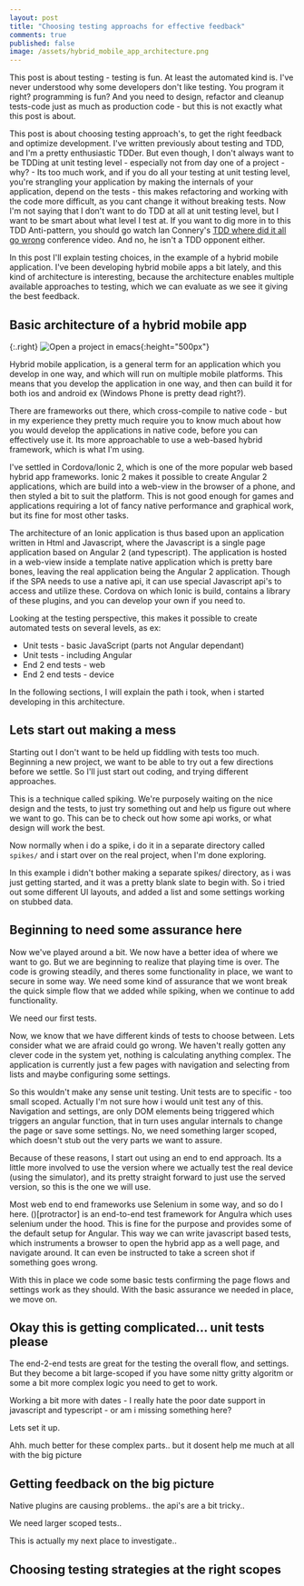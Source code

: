 ```yaml
---
layout: post
title: "Choosing testing approachs for effective feedback"
comments: true
published: false
image: /assets/hybrid_mobile_app_architecture.png
---
```

This post is about testing - testing is fun. At least the automated kind is. I've never understood why some developers don't like testing. You program it right? programming is fun? And you need to design, refactor and cleanup tests-code just as much as production code - but this is not exactly what this post is about.

This post is about choosing testing approach's, to get the right feedback and optimize development. I've written previously about testing and TDD, and I'm a pretty enthusiastic TDDer. But even though, I don't always want to be TDDing at unit testing level - especially not from day one of a project - why? - Its too much work, and if you do all your testing at unit testing level, you're strangling your application by making the internals of your application, depend on the tests - this makes refactoring and working with the code more difficult, as you cant change it without breaking tests. 
Now I'm not saying that I don't want to do TDD at all at unit testing level, but I want to be smart about what level I test at. If you want to dig more in to this TDD Anti-pattern, you should go watch Ian Connery's [TDD where did it all go wrong](https://vimeo.com/68375232) conference video. And no, he isn't a TDD opponent either.

In this post I'll explain testing choices, in the example of a hybrid mobile application. I've been developing hybrid mobile apps a bit lately, and this kind of architecture is interesting, because the architecture enables multiple available approaches to testing, which we can evaluate as we see it giving the best feedback.

Basic architecture of a hybrid mobile app
------

{:.right}
![Open a project in emacs](/assets/hybrid_mobile_app_architecture.svg){:height="500px"}

Hybrid mobile application, is a general term for an application which you develop in one way, and which will run on multiple mobile platforms. This means that you develop the application in one way, and then can build it for both ios and android ex (Windows Phone is pretty dead right?).

There are frameworks out there, which cross-compile to native code - but in my experience they pretty much require you to know much about how you would develop the applications in native code, before you can effectively use it. Its more approachable to use a web-based hybrid framework, which is what I'm using. 

I've settled in Cordova/Ionic 2, which is one of the more popular web based hybrid app frameworks. Ionic 2 makes it possible to create Angular 2 applications, which are build into a web-view in the browser of a phone, and then styled a bit to suit the platform. This is not good enough for games and applications requiring a lot of fancy native performance and graphical work, but its fine for most other tasks.

The architecture of an Ionic application is thus based upon an application written in Html and Javascript, where the Javascript is a single page application based on Angular 2 (and typescript). The application is hosted in a web-view inside a template native application which is pretty bare bones, leaving the real application being the Angular 2 application. Though if the SPA needs to use a native api, it can use special Javascript api's to access and utilize these. Cordova on which Ionic is build, contains a library of these plugins, and you can develop your own if you need to.

Looking at the testing perspective, this makes it possible to create automated tests on several levels, as ex:

- Unit tests - basic JavaScript (parts not Angular dependant)
- Unit tests - including Angular
- End 2 end tests - web
- End 2 end tests - device

In the following sections, I will explain the path i took, when i started developing in this architecture.

Lets start out making a mess
------
Starting out I don't want to be held up fiddling with tests too much. Beginning a new project, we want to be able to try out a few directions before we settle. So I'll just start out coding, and trying different approaches.

This is a technique called spiking. We're purposely waiting on the nice design and the tests, to just try something out and help us figure out where we want to go. This can be to check out how some api works, or what design will work the best.

Now normally when i do a spike, i do it in a separate directory called ```spikes/``` and i start over on the real project, when I'm done exploring. 

In this example i didn't bother making a separate spikes/ directory, as i was just getting started, and it was a pretty blank slate to begin with. So i tried out some different UI layouts, and added a list and some settings working on stubbed data.

Beginning to need some assurance here
-------
Now we've played around a bit. We now have a better idea of where we want to go. But we are beginning to realize that playing time is over. The code is growing steadily, and theres some functionality in place, we want to secure in some way. We need some kind of assurance that we wont break the quick simple flow that we added while spiking, when we continue to add functionality. 

We need our first tests.

Now, we know that we have different kinds of tests to choose between. Lets consider what we are afraid could go wrong. We haven't really gotten any clever code in the system yet, nothing is calculating anything complex. The application is currently just a few pages with navigation and selecting from lists and maybe configuring some settings. 

So this wouldn't make any sense unit testing. Unit tests are to specific - too small scoped. Actually I'm not sure how i would unit test any of this. Navigation and settings, are only DOM elements being triggered which triggers an angular function, that in turn uses angular internals to change the page or save some settings. No, we need something larger scoped, which doesn't stub out the very parts we want to assure. 

Because of these reasons, I start out using an end to end approach. Its a little more involved to use the version where we actually test the real device (using the simulator), and its pretty straight forward to just use the served version, so this is the one we will use.

Most web end to end frameworks use Selenium in some way, and so do I here. ()[protractor] is an end-to-end test framework for Angulra which uses selenium under the hood. This is fine for the purpose and provides some of the default setup for Angular. This way we can write javascript based tests, which instruments a browser to open the hybrid app as a well page, and navigate around. It can even be instructed to take a screen shot if something goes wrong.

With this in place we code some basic tests confirming the page flows and settings work as they should. With the basic assurance we needed in place, we move on.

Okay this is getting complicated... unit tests please
----
The end-2-end tests are great for the testing the overall flow, and settings. But they become a bit large-scoped if you have some nitty gritty algoritm or some a bit more complex logic you need to get to work.


Working a bit more with dates - I really hate the poor date support in javascript and typescript - or am i missing something here?

Lets set it up.

Ahh. much better for these complex parts.. but it dosent help me much at all with the big picture

Getting feedback on the big picture
-----

Native plugins are causing problems.. the api's are a bit tricky..

We need larger scoped tests..

This is actually my next place to investigate..

Choosing testing strategies at the right scopes
------




